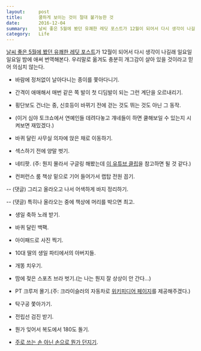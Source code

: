 ```yaml
---
layout:     post
title:      쿨하게 보이는 것이 절대 불가능한 것
date:       2016-12-04
summary:    날씨 좋은 5월에 봤던 유쾌한 레딧 포스트가 12월이 되어서 다시 생각이 나길래 일요일 일요일 밤에 애써 번역해본다. 우리말로 옮겨도 충분히 개그감이 살아 있을 것이라고 믿어 의심치 않는다.
category:   Life
---
```


[날씨 좋은 5월에 봤던 유쾌한 레딧 포스트](https://www.reddit.com/r/AskReddit/comments/4hzkvi/what_is_it_completely_impossible_to_look_cool/)가 12월이 되어서 다시 생각이 나길래 일요일 일요일 밤에 애써 번역해본다. 우리말로 옮겨도 충분히 개그감이 살아 있을 것이라고 믿어 의심치 않는다.

- 바람에 정처없이 날아다니는 종이를 쫓아다니기.

- 간격이 애매해서 매번 같은 쪽 발이 첫 디딤발이 되는 그런 계단을 오르내리기.

- 횡단보도 건너는 중, 신호등이 바뀌기 전에 걷는 것도 뛰는 것도 아닌 그 동작.

- (이거 심야 토크쇼에서 연예인들 데려다놓고 걔네들이 하면 쿨해보일 수 있는지 시켜보면 재밌겠다.)

- 바퀴 달린 사무실 의자에 앉은 채로 이동하기.

- 섹스하기 전에 양말 벗기.

- 네티팟. (주: 뭔지 몰라서 구글링 해봤는데 [이 유튜브 클립](https://www.youtube.com/watch?v=UFEXjzGagMI)을 참고하면 될 것 같다.)

- 컨퍼런스 룸 책상 밑으로 기어 들어가서 랩탑 전원 꼽기.

-- (댓글) 그리고 올라오고 나서 어색하게 바지 정리하기.

-- (댓글) 특히나 올라오는 중에 책상에 머리를 박으면 최고.

- 생일 축하 노래 받기.

- 바퀴 달린 백팩.

- 아이패드로 사진 찍기.

- 10대 딸의 생일 파티에서의 아버지들.

- 개똥 치우기.

- 땀에 젖은 스포츠 브라 벗기.(는 나는 뭔지 잘 상상이 안 간다...)

- PT 크루저 몰기.(주: 크라이슬러의 자동차로 [위키피디어 페이지](https://en.wikipedia.org/wiki/Chrysler_PT_Cruiser)를 제공해주겠다.)

- 탁구공 쫓아가기.

- 전립선 검진 받기.

- 뭔가 잊어서 복도에서 180도 돌기.

- [주로 쓰는 손 아닌 손으로 뭔가 던지기](https://www.youtube.com/watch?v=huqBT50U914).
